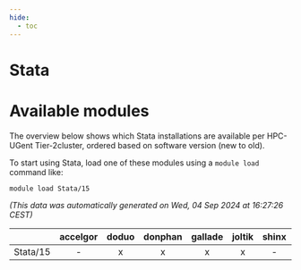```yaml
---
hide:
  - toc
---
```


Stata
=====

# Available modules


The overview below shows which Stata installations are available per HPC-UGent Tier-2cluster, ordered based on software version (new to old).

To start using Stata, load one of these modules using a `module load` command like:

```shell
module load Stata/15
```

*(This data was automatically generated on Wed, 04 Sep 2024 at 16:27:26 CEST)*  

| |accelgor|doduo|donphan|gallade|joltik|shinx|skitty|
| :---: | :---: | :---: | :---: | :---: | :---: | :---: | :---: |
|Stata/15|-|x|x|x|x|-|x|

